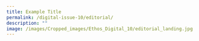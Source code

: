 ```yaml
---
title: Example Title
permalink: /digital-issue-10/editorial/
description: ""
image: /images/Cropped_images/Ethos_Digital_10/editorial_landing.jpg
---
```


